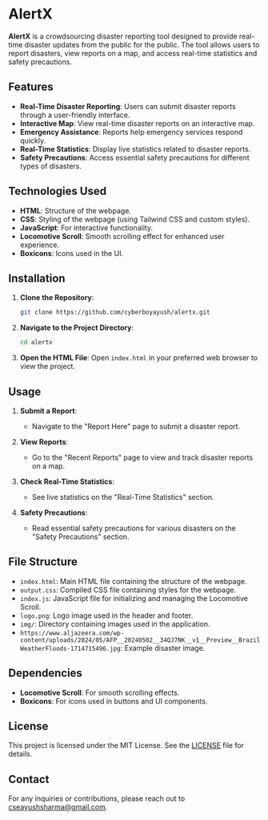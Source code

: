 # AlertX

**AlertX** is a crowdsourcing disaster reporting tool designed to provide real-time disaster updates from the public for the public. The tool allows users to report disasters, view reports on a map, and access real-time statistics and safety precautions.

## Features

- **Real-Time Disaster Reporting**: Users can submit disaster reports through a user-friendly interface.
- **Interactive Map**: View real-time disaster reports on an interactive map.
- **Emergency Assistance**: Reports help emergency services respond quickly.
- **Real-Time Statistics**: Display live statistics related to disaster reports.
- **Safety Precautions**: Access essential safety precautions for different types of disasters.

## Technologies Used

- **HTML**: Structure of the webpage.
- **CSS**: Styling of the webpage (using Tailwind CSS and custom styles).
- **JavaScript**: For interactive functionality.
- **Locomotive Scroll**: Smooth scrolling effect for enhanced user experience.
- **Boxicons**: Icons used in the UI.

## Installation

1. **Clone the Repository**:
    ```bash
    git clone https://github.com/cyberboyayush/alertx.git
    ```

2. **Navigate to the Project Directory**:
    ```bash
    cd alertx
    ```

3. **Open the HTML File**:
    Open `index.html` in your preferred web browser to view the project.

## Usage

1. **Submit a Report**:
   - Navigate to the "Report Here" page to submit a disaster report.

2. **View Reports**:
   - Go to the "Recent Reports" page to view and track disaster reports on a map.

3. **Check Real-Time Statistics**:
   - See live statistics on the "Real-Time Statistics" section.

4. **Safety Precautions**:
   - Read essential safety precautions for various disasters on the "Safety Precautions" section.

## File Structure

- `index.html`: Main HTML file containing the structure of the webpage.
- `output.css`: Compiled CSS file containing styles for the webpage.
- `index.js`: JavaScript file for initializing and managing the Locomotive Scroll.
- `logo.png`: Logo image used in the header and footer.
- `img/`: Directory containing images used in the application.
- `https://www.aljazeera.com/wp-content/uploads/2024/05/AFP__20240502__34QJ7NK__v1__Preview__BrazilWeatherFloods-1714715496.jpg`: Example disaster image.

## Dependencies

- **Locomotive Scroll**: For smooth scrolling effects.
- **Boxicons**: For icons used in buttons and UI components.

## License

This project is licensed under the MIT License. See the [LICENSE](LICENSE) file for details.

## Contact

For any inquiries or contributions, please reach out to [cseayushsharma@gmail.com](mailto:cseayushsharma@gmail.com).
